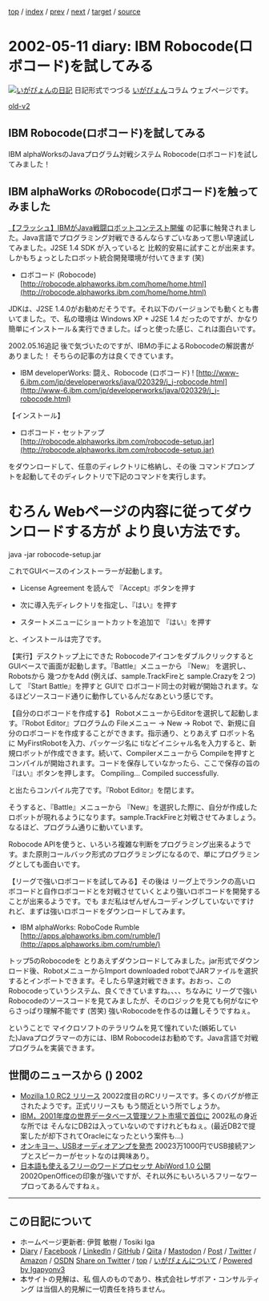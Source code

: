 [top](../index.html) 
 / [index](index.html) 
 / [prev](ig020510.html) 
 / [next](ig020516.html) 
 / [target](https://www.igapyon.jp/igapyon/diary/2002/ig020511.html) 
 / [source](https://github.com/igapyon/diary/blob/master/2002/ig020511.src.md) 

2002-05-11 diary: IBM Robocode(ロボコード)を試してみる
=====================================================================================================
[![いがぴょんの日記](https://www.igapyon.jp/igapyon/diary/images/iga202308_128.jpg "いがぴょん")](https://www.igapyon.jp/igapyon/diary/memo/memoigapyon.html) 日記形式でつづる [いがぴょん](https://www.igapyon.jp/igapyon/diary/memo/memoigapyon.html)コラム ウェブページです。

[old-v2](ig020511-orig.html)

## IBM Robocode(ロボコード)を試してみる

IBM alphaWorksのJavaプログラム対戦システム Robocode(ロボコード)を試してみました！


## IBM alphaWorks のRobocode(ロボコード)を触ってみました

[【フラッシュ】IBMがJava戦闘ロボットコンテスト開催](http://cnet.sphere.ne.jp/News/Flash/2002/2002-0510-F-1.html) の記事に触発されました。Java言語でプログラミング対戦できるんならすごいなあって思い早速試してみました。J2SE 1.4 SDK が入っていると 比較的安易に試すことが出来ます。しかもちょっとしたロボット統合開発環境が付いてきます (笑)

* ロボコード (Robocode)
  [http://robocode.alphaworks.ibm.com/home/home.html](http://robocode.alphaworks.ibm.com/home/home.html)

JDKは、J2SE 1.4.0がお勧めだそうです。それ以下のバージョンでも動くとも書いてました。で、私の環境は Windows XP + J2SE 1.4 だったのですが、かなり簡単にインストール＆実行できました。ぱっと使った感じ、これは面白いです。

      
2002.05.16追記 後で気づいたのですが、IBMの手によるRobocodeの解説書がありました！ そちらの記事の方は良くできています。

* IBM developerWorks: 闘え、Robocode (ロボコード) !
  [http://www-6.ibm.com/jp/developerworks/java/020329/j_j-robocode.html](http://www-6.ibm.com/jp/developerworks/java/020329/j_j-robocode.html)

      

【インストール】

* ロボコード・セットアップ
  [http://robocode.alphaworks.ibm.com/robocode-setup.jar](http://robocode.alphaworks.ibm.com/robocode-setup.jar)

をダウンロードして、任意のディレクトリに格納し、その後 コマンドプロンプトを起動してそのディレクトリで下記のコマンドを実行します。
# むろん Webページの内容に従ってダウンロードする方が より良い方法です。
java -jar robocode-setup.jar

これでGUIベースのインストーラーが起動します。

* License Agreement を読んで 『Accept』ボタンを押す
  
* 次に導入先ディレクトリを指定し、『はい』を押す
  
* スタートメニューにショートカットを追加で 『はい』を押す

と、インストールは完了です。

【実行】デスクトップ上にできた Robocodeアイコンをダブルクリックすると GUIベースで画面が起動します。『Battle』メニューから 『New』 を選択し、Robotsから 幾つかをAdd (例えば、sample.TrackFireと sample.Crazyを２つ)して 『Start Battle』を押すと GUIで ロボコード同士の対戦が開始されます。なるほどソースコード通りに動作しているんだなあという感じです。

【自分のロボコードを作成する】
RobotメニューからEditorを選択して起動します。『Robot Editor』プログラムの Fileメニュー → New → Robot で、新規に自分のロボコードを作成することができます。指示通り、とりあえず ロボット名に MyFirstRobotを入力、パッケージ名に tiなどイニシャル名を入力すると、新規ロボットが作成できます。続いて、Compilerメニューから
Compileを押すと コンパイルが開始されます。コードを保存していなかったら、ここで保存の旨の『はい』ボタンを押します。
Compiling...
      Compiled successfully.

と出たらコンパイル完了です。『Robot Editor』を閉じます。

そうすると、『Battle』メニューから 『New』を選択した際に、自分が作成したロボットが現れるようになります。sample.TrackFireと対戦させてみましょう。なるほど、プログラム通りに動いています。

Robocode APIを使うと、いろいろ複雑な判断をプログラミング出来るようです。また原則コールバック形式のプログラミングになるので、単にプログラミングとしても面白いです。

【リーグで強いロボコードを試してみる】その後は リーグ上でランクの高いロボコードと自作ロボコードとを対戦させていくとより強いロボコードを開発することが出来るようです。でも まだ私はぜんぜんコーディングしていないですけれど、まずは強いロボコードをダウンロードしてみます。

* IBM alphaWorks: RoboCode Rumble
  [http://apps.alphaworks.ibm.com/rumble/](http://apps.alphaworks.ibm.com/rumble/)

トップ5のRobocodeを とりあえずダウンロードしてみました。jar形式でダウンロード後、RobotメニューからImport
downloaded robotでJARファイルを選択するとインポートできます。そしたら早速対戦できます。おおっ、このRobocodeっていうシステム、良くできていますね。、、、ちなみに リーグで強いRobocodeのソースコードを見てみましたが、そのロジックを見ても何がなにやらさっぱり理解不能です (苦笑) 強いRobocodeを作るのは難しそうですねぇ。

ということで マイクロソフトのテラリウムを見て憧れていた(嫉妬していた)Javaプログラマーの方には、IBM
Robocodeはお勧めです。Java言語で対戦プログラムを実装できます。

## 世間のニュースから () 2002

* [Mozilla 1.0 RC2 リリース](http://www.mozilla.org/)  20022度目のRCリリースです。多くのバグが修正されたようです。正式リリースも もう間近という所でしょうか。
* [IBM，2001年度の世界データベース管理ソフト市場で首位に](http://www.zdnet.co.jp/enterprise/0205/10/02051003.html)  2002私の身近な所では そんなにDB2は入っていないのですけれどもねぇ。(最近DB2で提案したが却下されてOracleになったという案件も…)
* [オンキヨー、USBオーディオアンプを発売](http://www.zdnet.co.jp/news/0205/10/njbt_11.html)  20023万1000円でUSB接続アンプとスピーカーがセットなのは興味あり。
* [日本語も使えるフリーのワードプロセッサ AbiWord 1.0 公開](http://japan.internet.com/linuxtoday/20020509/1.html)  2002OpenOfficeの印象が強いですが、それ以外にもいろいろフリーなワープロってあるんですねぇ。


----------------------------------------------------------------------------------------------------

## この日記について

* ホームページ更新者: 伊賀 敏樹 / Tosiki Iga
* [Diary](https://www.igapyon.jp/igapyon/diary/) / [Facebook](https://www.facebook.com/igapyon) / [LinkedIn](https://www.linkedin.com/in/toshikiiga) / [GitHub](https://github.com/igapyon) / [Qiita](https://qiita.com/igapyon) / [Mastodon](https://social.vivaldi.net/@igapyon) / [Post](https://post.news/igapyon) / [Twitter](https://twitter.com/ToshikiIga) / [Amazon](https://www.amazon.co.jp/%E4%BC%8A%E8%B3%80-%E6%95%8F%E6%A8%B9/e/B004LTQWCQ) / [OSDN](https://ja.osdn.net/users/iga/)
[Share on Twitter](https://twitter.com/intent/tweet?hashtags=igapyon%2Cdiary%2C%E3%81%84%E3%81%8C%E3%81%B4%E3%82%87%E3%82%93&text=IBM+Robocode%28%E3%83%AD%E3%83%9C%E3%82%B3%E3%83%BC%E3%83%89%29%E3%82%92%E8%A9%A6%E3%81%97%E3%81%A6%E3%81%BF%E3%82%8B&url=https%3A%2F%2Fwww.igapyon.jp%2Figapyon%2Fdiary%2F2002%2Fig020511.html) / [top](../index.html) / [いがぴょんについて](https://www.igapyon.jp/igapyon/diary/memo/memoigapyon.html) / [Powered by Igapyonv3](https://github.com/igapyon/igapyonv3)
* 本サイトの見解は、私 個人のものであり、株式会社レザボア・コンサルティング は当個人的見解に一切責任を持ちません。 
